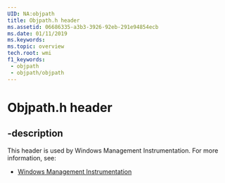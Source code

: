 ```yaml
---
UID: NA:objpath
title: Objpath.h header
ms.assetid: 06686335-a3b3-3926-92eb-291e94854ecb
ms.date: 01/11/2019
ms.keywords: 
ms.topic: overview
tech.root: wmi
f1_keywords:
 - objpath
 - objpath/objpath
---
```


# Objpath.h header


## -description

This header is used by Windows Management Instrumentation. For more information, see:

- [Windows Management Instrumentation](../_wmi/index.md)

